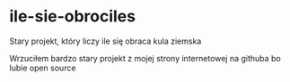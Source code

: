 # ile-sie-obrociles
Stary projekt, który liczy ile się obraca kula ziemska<br>

Wrzuciłem bardzo stary projekt z mojej strony internetowej na githuba bo lubie open source
